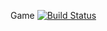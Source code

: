 Game [![Build Status](https://api.travis-ci.org/tianbiao/game.png?branch=master)](https://travis-ci.org/tianbiao/game)


